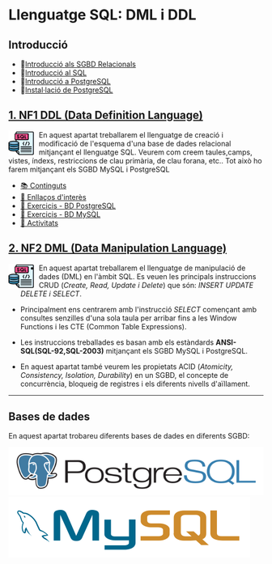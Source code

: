 # Llenguatge SQL: DML i DDL


## Introducció

* :blue_book:[Introducció als SGBD Relacionals](CONTINGUTS/M02_UF2_NF1_DOC01A_Introducció%20als%20SGBD%20Relacionals_v2023.pdf)
* :blue_book:[Introducció al SQL](CONTINGUTS/M02_UF2_NF1_DOC01B_Introducció%20al%20SQL_v2023.pdf)
* :blue_book:[Introducció a PostgreSQL](CONTINGUTS/M02_UF2_NF1_DOC01C_Instroducció_Postgresql_v2023.pdf)
* :blue_book:[Instal·lació de PostgreSQL](CONTINGUTS/M02_UF2_NF1_DOC01D_Instal.lació_Postgresql_v2023.pdf)

## [1. NF1 DDL (Data Definition Language)](<NF1 - DDL/README.md>)

<img src="./assets/sql.png"
     alt="SQL"
     style="float: left; margin-right: 10px; width:50px" />

En aquest apartat treballarem el llenguatge de creació i modificació de l'esquema d'una base de dades relacional mitjançant el llenguatge SQL. Veurem com creem taules,camps, vistes, índexs, restriccions de clau primària, de clau forana, etc..
Tot això ho farem mitjançant els SGBD MySQL i PostgreSQL

* [:books: Continguts](<NF1 - DDL/README.md#continguts>)
* [:link: Enllaços d'interès](<NF1 - DDL/README.md#links>)
* [:notebook: Exercicis - BD PostgreSQL](<NF1 - DDL/README.md#exercicis-pgsql>)
* [:notebook: Exercicis - BD MySQL](<NF1 - DDL/README.md#exercicis-mysql>)
* [:pencil: Activitats](<NF1 - DDL/README.md#activitats>)

## [2. NF2 DML (Data Manipulation Language)](<NF2 - DML/README.md>)

<img src="./assets/sql.png"
     alt="SQL"
     style="float: left; margin-right: 10px; width:50px" />

* En aquest apartat treballarem el llenguatge de manipulació de dades (DML) en l'àmbit SQL. Es veuen les principals instruccions CRUD (*Create, Read, Update i Delete*) que són: *INSERT UPDATE DELETE i SELECT*.

* Principalment ens centrarem amb l'instrucció *SELECT* començant amb consultes senzilles d'una sola taula per arribar fins a les Window Functions i les CTE (Common Table Expressions).

* Les instruccions treballades es basan amb els estàndards **ANSI-SQL(SQL-92,SQL-2003)** mitjançant els SGBD MySQL i PostgreSQL.

* En aquest apartat també veurem les propietats ACID (*Atomicity, Consistency, Isolation, Durability*) en un SGBD, el concepte de concurrència, bloqueig de registres i els diferents nivells d'aïllament.

---

## Bases de dades

En aquest apartat trobareu diferents bases de dades en diferents SGBD:

[![PostreSQL Logo](../assets/postgresql-horizontal.svg)](DATABASES/POSTGRESQL/README.md)
[![MySQL Logo](../assets/mysql-horizontal.svg)](DATABASES/MYSQL/README.md)
